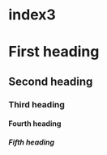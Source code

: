 # index3
<!doctype html>
<html>
<head>
<title>
Index
</title>
</head>
<body>
<h1> First heading </h2>
<h2> Second heading </h2>
<h3> Third heading </h3>
<h4> Fourth heading </h4>
<h5> Fifth heading </h5>
</body>
</html>
